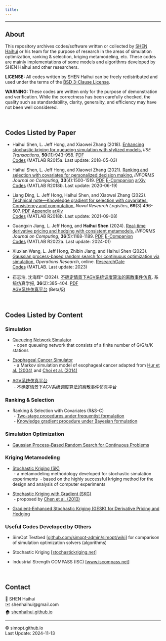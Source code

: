 ```yaml
---
title:
---
```

---

<!--&nbsp;    
<!-- insert one empty line -->
<!-- can also use "<a></a>" or "<br><br>"  -->

## About
This repository archives codes/software written or collected by [SHEN Haihui](https://shenhaihui.github.io) or his team for the purpose of research in the areas of simulation optimization, ranking & selection, kriging metamodeling, etc.
These codes are mainly implementations of some models and algorithms developed by SHEN Haihui and other researchers.

**LICENSE:**
All codes written by SHEN Haihui can be freely redistributed and used under the terms of the
<a href="https://raw.githubusercontent.com/SimOpt/simopt.github.io/master/BSD License.txt" target="_blank">BSD 3-Clause License</a>.

**WARNING:**
These codes are written only for the purpose of demonstration and verification.
While the correctness has been carefully checked, the quality such as standardability, clarity, generality, and efficiency may have not been well considered.


&nbsp;    
## Codes Listed by Paper

* Haihui Shen, L. Jeff Hong, and Xiaowei Zhang (2018).
<a href="https://doi.org/10.1080/24725854.2018.1465242" target="_blank">Enhancing stochastic kriging for queueing simulation with stylized models.</a>
*IISE Transactions*, **50**(11):943-958.
<a href="https://shenhaihui.github.io/research/papers/SESK2018.pdf" target="_blank">PDF</a>  
[Codes](https://simopt.github.io/code/paperSESK2018/SESK2018.zip "Click to download the entire package")
(MATLAB R2015a. Last update: 2018-05-03)

* Haihui Shen, L. Jeff Hong, and Xiaowei Zhang (2021).
<a href="https://doi.org/10.1287/ijoc.2020.1009" target="_blank">Ranking and selection with covariates for personalized decision making.</a>
*INFORMS Journal on Computing*, **33**(4):1500-1519.
<a href="https://shenhaihui.github.io/research/papers/RSC2021.pdf" target="_blank">PDF</a> 
<a href="https://shenhaihui.github.io/research/papers/RSC2021_EC.pdf" target="_blank">E-Companion</a> 
<a href="https://arxiv.org/abs/1710.02642" target="_blank">arXiv</a>    
<a href="https://github.com/shenhaihui/rsc" target="_blank" title="View on GitHub">Codes</a>
(MATLAB R2018b. Last update: 2020-06-19)
<!-- <a href="https://arxiv.org/pdf/1710.02642.pdf" target="_blank">arXiv PDF</a> (an early version)  -->

* Liang Ding, L. Jeff Hong, Haihui Shen, and Xiaowei Zhang (2022).
<a href="https://doi.org/10.1002/nav.22028" target="_blank">Technical note—Knowledge gradient for selection with covariates: Consistency and computation.</a>
*Naval Research Logistics*, **69**(3):496-507.
<a href="https://shenhaihui.github.io/research/papers/IKG2022.pdf" target="_blank">PDF</a> 
<a href="https://shenhaihui.github.io/research/papers/IKG2022_Appx.pdf" target="_blank">Appendix</a>
<a href="https://arxiv.org/abs/1906.05098" target="_blank">arXiv</a>   
<a href="https://github.com/shenhaihui/ikg" target="_blank" title="View on GitHub">Codes</a>
(MATLAB R2018b. Last update: 2021-09-08)

* Guangxin Jiang, L. Jeff Hong, and <strong>Haihui Shen</strong> (2024).
<a href="https://doi.org/10.1287/ijoc.2023.0292" target="_blank">Real-time derivative pricing and hedging with consistent metamodels.</a>
*INFORMS Journal on Computing*, **36**(5):1168-1189.
<a href="https://shenhaihui.github.io/research/papers/GESK2024.pdf" target="_blank">PDF</a>
<a href="https://shenhaihui.github.io/research/papers/GESK2024_EC.pdf" target="_blank">E-Companion</a>   
<a href="https://github.com/INFORMSJoC/2023.0292" title="View on GitHub." target="_blank">Codes</a>	
(MATLAB R2022a. Last update: 2024-01)

* Xiuxian Wang, L. Jeff Hong, Zhibin Jiang, and Haihui Shen (2023).
<a href="https://doi.org/10.1287/opre.2021.0303" target="_blank">Gaussian process-based random search for continuous optimization via simulation.</a>
*Operations Research*, online.
<a href="https://www.researchgate.net/publication/351599952_Gaussian_Process_Based_Search_for_Continuous_Optimization_via_Simulation" target="_blank">ResearchGate</a>   
<a href="https://github.com/xiuxianwang/GPS-C-algorithm" title="View on GitHub." target="_blank">Codes</a>
(MATLAB. Last update: 2023)

* 石志浩, 沈海辉* (2024).
<a href="https://doi.org/10.16182/j.issn1004731x.joss.22-1214" target="_blank">不确定情景下AGV系统调度算法的离散事件仿真</a>.
系统仿真学报, **36**(2):385-404.
<a href="https://shenhaihui.github.io/research/papers/AGV2024.pdf" target="_blank">PDF</a>   
<a href="https://simopt.github.io/AGVSim" title="View on GitHub." target="_blank">AGV系统仿真平台</a>
(Beta版)

&nbsp;    
## Codes Listed by Content

### Simulation
* [Queueing Network Simulator](https://simopt.github.io/QNSim)  
&nbsp;- open queueing network that consists of a finite number of G/G/s/K stations

* [Esophageal Cancer Simulator](https://simopt.github.io/ECSim)    
&nbsp;- a Markov simulation model of esophageal cancer adapted from
<a href="https://doi.org/10.1093/jnci/djh039" target="_blank">Hur et al. (2004)</a>
and 
<a href="http://cancerpreventionresearch.aacrjournals.org/content/7/3/341" target="_blank">Choi et al. (2014)</a>

* [AGV系统仿真平台](https://simopt.github.io/AGVSim)  
&nbsp;- 不确定情景下AGV系统调度算法的离散事件仿真平台

### Ranking & Selection
* Ranking & Selection with Covariates (R&S-C)   
&nbsp;- [Two-stage procedures under frequentist formulation](https://github.com/shenhaihui/rsc)   
&nbsp;- [Knowledge gradient procedure under Bayesian formulation](https://github.com/shenhaihui/ikg)

### Simulation Optimization
* [Gaussian Process-Based Random Search for Continuous Problems](https://github.com/xiuxianwang/GPS-C-algorithm)

### Kriging Metamodeling
<!-- * Stochastic kriging, copyrighted by Barry L. Nelson et al. (2009) -->

* [Stochastic Kriging (SK)](https://users.iems.northwestern.edu/~nelsonb/SK/)    
&nbsp;- a metamodeling methodology developed for stochastic simulation experiments
&nbsp;- based on the highly successful kriging method for the design and analysis of computer experiments

* [Stochastic Kriging with Gradient (SKG)](https://simopt.github.io/SKG)    
&nbsp;- proposed by
<a href="https://doi.org/10.1287/opre.1120.1143" target="_blank">Chen et al. (2013)</a>

* [Gradient-Enhanced Stochastic Kriging (GESK) for Derivative Pricing and Hedging](https://github.com/INFORMSJoC/2023.0292)

<!--
### Optimization via Simulation
* [Convergent Optimization via Most-Promising-Area Stochastic Search (COMPASS)]()    
&nbsp;- a locally convergent algorithm for discrete optimization via simulation    
&nbsp;- proposed by [Hong and Nelson (2006)](https://doi.org/10.1287/opre.1050.0237)
-->

<!--
* [Gaussian Process-based Search (GPS)](https://simopt.github.io/GPS)    
&nbsp;- a globally convergent algorithm for discrete optimization via simulation    
&nbsp;- proposed by [Sun et al. (2014)](https://doi.org/10.1287/opre.2014.1315)
-->

<!--
### Other Implementations
* [Queueing Network Approximation]()    
&nbsp;- a decomposition approximation of open finite-capacity queuing networks with BAS  
&nbsp;- proposed by [Osorio and Bierlaire (2009)](https://doi.org/10.1016/j.ejor.2008.04.035)
-->

### Useful Codes Developed by Others
* SimOpt Testbed 
[<a href="https://github.com/simopt-admin/simopt/wiki" target="_blank">github.com/simopt-admin/simopt/wiki</a>]
for comparison of simulation optimization solvers (algorithms)

* Stochastic Kriging 
[<a href="http://stochastickriging.net" target="_blank">stochastickriging.net</a>]

* Industrial Strength COMPASS (ISC) 
[<a href="http://www.iscompass.net" target="_blank">www.iscompass.net</a>]


<!--  **Example of <font color="red">colorful text in web view</font>** -->

&nbsp;    
## Contact

👨 SHEN Haihui  
✉️ shenhaihui<!-- -->@gmail.com  <!-- Disable auto-hyperlink -->  
🏠 [shenhaihui.github.io](https://shenhaihui.github.io)

---

© simopt.github.io  
Last Update: 2024-11-13
